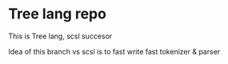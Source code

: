 # Tree lang repo
This is Tree lang, scsl succesor

Idea of this branch vs scsl is to fast write fast tokenizer & parser